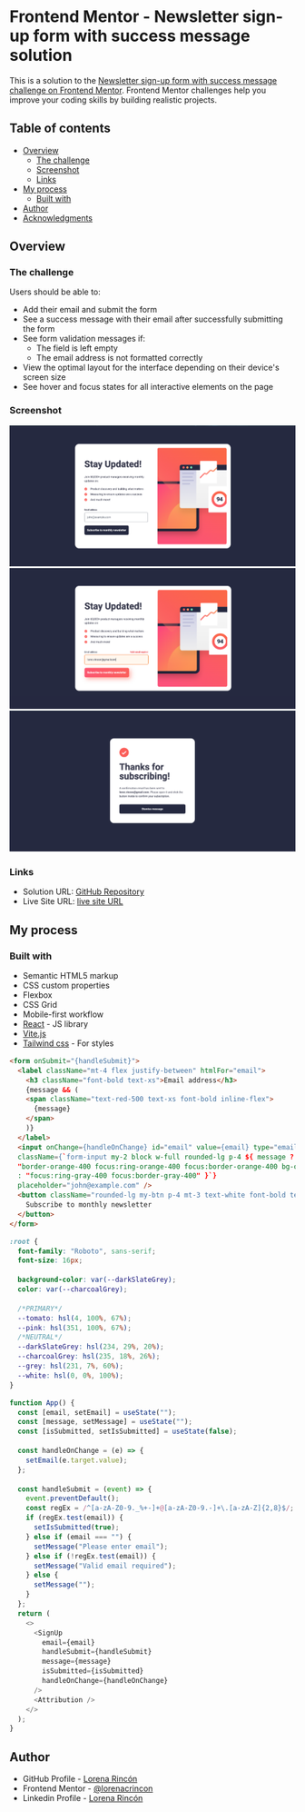 # Frontend Mentor - Newsletter sign-up form with success message solution

This is a solution to the [Newsletter sign-up form with success message challenge on Frontend Mentor](https://www.frontendmentor.io/challenges/newsletter-signup-form-with-success-message-3FC1AZbNrv). Frontend Mentor challenges help you improve your coding skills by building realistic projects.

## Table of contents

- [Overview](#overview)
  - [The challenge](#the-challenge)
  - [Screenshot](#screenshot)
  - [Links](#links)
- [My process](#my-process)
  - [Built with](#built-with)
- [Author](#author)
- [Acknowledgments](#acknowledgments)

## Overview

### The challenge

Users should be able to:

- Add their email and submit the form
- See a success message with their email after successfully submitting the form
- See form validation messages if:
  - The field is left empty
  - The email address is not formatted correctly
- View the optimal layout for the interface depending on their device's screen size
- See hover and focus states for all interactive elements on the page

### Screenshot

![](./src/assets/images/screenshots/screenshot1.png)
![](./src/assets/images/screenshots/screenshot2.png)
![](./src/assets/images/screenshots/screenshot3.png)

### Links

- Solution URL: [GitHub Repository](https://github.com/lorenacrincon/newsletter-sign-up-with-success-message)
- Live Site URL: [live site URL](https://lorenacrincon.github.io/newsletter-sign-up-with-success-message/)

## My process

### Built with

- Semantic HTML5 markup
- CSS custom properties
- Flexbox
- CSS Grid
- Mobile-first workflow
- [React](https://reactjs.org/) - JS library
- [Vite.js](https://vitejs.dev/)
- [Tailwind css](https://tailwindcss.com/) - For styles

```html
<form onSubmit="{handleSubmit}">
  <label className="mt-4 flex justify-between" htmlFor="email">
    <h3 className="font-bold text-xs">Email address</h3>
    {message && (
    <span className="text-red-500 text-xs font-bold inline-flex">
      {message}
    </span>
    )}
  </label>
  <input onChange={handleOnChange} id="email" value={email} type="email"
  className={`form-input my-2 block w-full rounded-lg p-4 ${ message ?
  "border-orange-400 focus:ring-orange-400 focus:border-orange-400 bg-orange-50"
  : "focus:ring-gray-400 focus:border-gray-400" }`}
  placeholder="john@example.com" />
  <button className="rounded-lg my-btn p-4 mt-3 text-white font-bold text-base">
    Subscribe to monthly newsletter
  </button>
</form>
```

```css
:root {
  font-family: "Roboto", sans-serif;
  font-size: 16px;

  background-color: var(--darkSlateGrey);
  color: var(--charcoalGrey);

  /*PRIMARY*/
  --tomato: hsl(4, 100%, 67%);
  --pink: hsl(351, 100%, 67%);
  /*NEUTRAL*/
  --darkSlateGrey: hsl(234, 29%, 20%);
  --charcoalGrey: hsl(235, 18%, 26%);
  --grey: hsl(231, 7%, 60%);
  --white: hsl(0, 0%, 100%);
}
```

```js
function App() {
  const [email, setEmail] = useState("");
  const [message, setMessage] = useState("");
  const [isSubmitted, setIsSubmitted] = useState(false);

  const handleOnChange = (e) => {
    setEmail(e.target.value);
  };

  const handleSubmit = (event) => {
    event.preventDefault();
    const regEx = /^[a-zA-Z0-9._%+-]+@[a-zA-Z0-9.-]+\.[a-zA-Z]{2,8}$/;
    if (regEx.test(email)) {
      setIsSubmitted(true);
    } else if (email === "") {
      setMessage("Please enter email");
    } else if (!regEx.test(email)) {
      setMessage("Valid email required");
    } else {
      setMessage("");
    }
  };
  return (
    <>
      <SignUp
        email={email}
        handleSubmit={handleSubmit}
        message={message}
        isSubmitted={isSubmitted}
        handleOnChange={handleOnChange}
      />
      <Attribution />
    </>
  );
}
```

## Author

- GitHub Profile - [Lorena Rincón](https://github.com/lorenacrincon)
- Frontend Mentor - [@lorenacrincon](https://www.frontendmentor.io/profile/lorenacrincon)
- Linkedin Profile - [Lorena Rincón](www.linkedin.com/in/lore-rincon)
